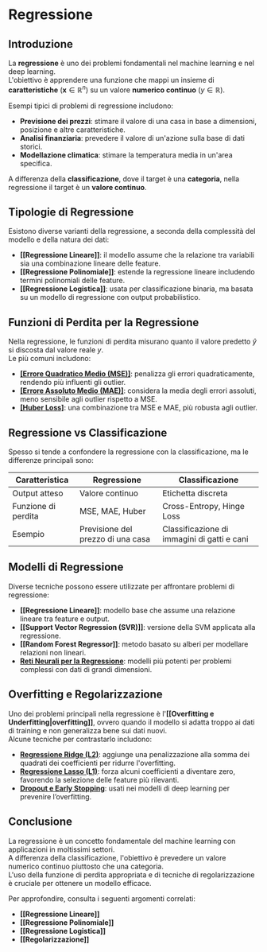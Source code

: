 # Regressione

## Introduzione  

La **regressione** è uno dei problemi fondamentali nel machine learning e nel deep learning.  
L'obiettivo è apprendere una funzione che mappi un insieme di **caratteristiche** ($\mathbf{x} \in \mathbb{R}^n$) su un valore **numerico continuo** ($y \in \mathbb{R}$).  

Esempi tipici di problemi di regressione includono:  

- **Previsione dei prezzi**: stimare il valore di una casa in base a dimensioni, posizione e altre caratteristiche.  
- **Analisi finanziaria**: prevedere il valore di un'azione sulla base di dati storici.  
- **Modellazione climatica**: stimare la temperatura media in un'area specifica.  

A differenza della **classificazione**, dove il target è una **categoria**, nella regressione il target è un **valore continuo**.

## Tipologie di Regressione  

Esistono diverse varianti della regressione, a seconda della complessità del modello e della natura dei dati:

- **[[Regressione Lineare]]**: il modello assume che la relazione tra variabili sia una combinazione lineare delle feature.  
- **[[Regressione Polinomiale]]**: estende la regressione lineare includendo termini polinomiali delle feature.  
- **[[Regressione Logistica]]**: usata per classificazione binaria, ma basata su un modello di regressione con output probabilistico.

## Funzioni di Perdita per la Regressione

Nella regressione, le funzioni di perdita misurano quanto il valore predetto $\hat{y}$ si discosta dal valore reale $y$.  
Le più comuni includono:

- **[[Errore Quadratico Medio (MSE)]](./MSE.md)**: penalizza gli errori quadraticamente, rendendo più influenti gli outlier.  
- **[[Errore Assoluto Medio (MAE)]](./MAE.md)**: considera la media degli errori assoluti, meno sensibile agli outlier rispetto a MSE.  
- **[[Huber Loss]](./Huber-Loss.md)**: una combinazione tra MSE e MAE, più robusta agli outlier.  

## Regressione vs Classificazione  

Spesso si tende a confondere la regressione con la classificazione, ma le differenze principali sono:

| **Caratteristica**      | **Regressione** | **Classificazione** |
|------------------------|---------------|----------------|
| Output atteso         | Valore continuo | Etichetta discreta |
| Funzione di perdita   | MSE, MAE, Huber | Cross-Entropy, Hinge Loss |
| Esempio               | Previsione del prezzo di una casa | Classificazione di immagini di gatti e cani |

## Modelli di Regressione  

Diverse tecniche possono essere utilizzate per affrontare problemi di regressione:

- **[[Regressione Lineare]]**: modello base che assume una relazione lineare tra feature e output.  
- **[[Support Vector Regression (SVR)]]**: versione della SVM applicata alla regressione.  
- **[[Random Forest Regressor]]**: metodo basato su alberi per modellare relazioni non lineari.  
- **[Reti Neurali per la Regressione](./Reti-Neurali-Regressione.md)**: modelli più potenti per problemi complessi con dati di grandi dimensioni.  

## Overfitting e Regolarizzazione  

Uno dei problemi principali nella regressione è l'**[[Overfitting e Underfitting|overfitting]]**, ovvero quando il modello si adatta troppo ai dati di training e non generalizza bene sui dati nuovi.  
Alcune tecniche per contrastarlo includono:

- **[Regressione Ridge (L2)](./Regressione-Ridge.md)**: aggiunge una penalizzazione alla somma dei quadrati dei coefficienti per ridurre l'overfitting.  
- **[Regressione Lasso (L1)](./Regressione-Lasso.md)**: forza alcuni coefficienti a diventare zero, favorendo la selezione delle feature più rilevanti.  
- **[Dropout e Early Stopping](./Dropout-Early-Stopping.md)**: usati nei modelli di deep learning per prevenire l’overfitting.  

## Conclusione  

La regressione è un concetto fondamentale del machine learning con applicazioni in moltissimi settori.  
A differenza della classificazione, l'obiettivo è prevedere un valore numerico continuo piuttosto che una categoria.  
L'uso della funzione di perdita appropriata e di tecniche di regolarizzazione è cruciale per ottenere un modello efficace.  

Per approfondire, consulta i seguenti argomenti correlati:

- **[[Regressione Lineare]]**
- **[[Regressione Polinomiale]]**
- **[[Regressione Logistica]]**
- **[[Regolarizzazione]]**
